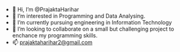 - 👋 Hi, I’m @PrajaktaHarihar
- 👀 I’m interested in Programming and Data Analysing.
- 🌱 I’m currently pursuing engineering in Information Technology
- 💞️ I’m looking to collaborate on a small but challenging project to enchance my programming skills.
- 📫 prajaktaharihar2@gmail.com


<!---
PrajaktaHarihar/PrajaktaHarihar is a ✨ special ✨ repository because its `README.md` (this file) appears on your GitHub profile.
You can click the Preview link to take a look at your changes.
--->
